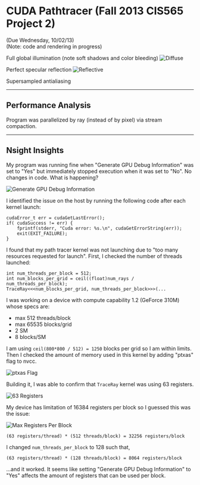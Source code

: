 
CUDA Pathtracer (Fall 2013 CIS565 Project 2)
============================================

(Due Wednesday, 10/02/13)  
(Note: code and rendering in progress)

Full global illumination (note soft shadows and color bleeding)
![Diffuse](https://raw.github.com/takfuruya/Project2-Pathtracer/master/renders/color_bleeding.0.8.bmp)

Perfect specular reflection
![Reflective](https://raw.github.com/takfuruya/Project2-Pathtracer/master/renders/color_bleeding.0.10.bmp)

Supersampled antialiasing


-------------------------------------------------------------------------------
Performance Analysis
-------------------------------------------------------------------------------
Program was parallelized by ray (instead of by pixel) via stream compaction.  



-------------------------------------------------------------------------------
Nsight Insights
-------------------------------------------------------------------------------

My program was running fine when "Generate GPU Debug Information" was set to "Yes" but immediately
stopped execution when it was set to "No". No changes in code. What is happening?

![Generate GPU Debug Information](https://raw.github.com/takfuruya/Project2-Pathtracer/master/1.png)

I identified the issue on the host by running the following code after each kernel launch:

	cudaError_t err = cudaGetLastError();
	if( cudaSuccess != err) {
		fprintf(stderr, "Cuda error: %s.\n", cudaGetErrorString(err)); 
		exit(EXIT_FAILURE);
	}

I found that my path tracer kernel was not launching due to "too many resources requested for launch".
First, I checked the number of threads launched:

	int num_threads_per_block = 512;
	int num_blocks_per_grid = ceil((float)num_rays / num_threads_per_block);
	TraceRay<<<num_blocks_per_grid, num_threads_per_block>>>(...

I was working on a device with compute capability 1.2 (GeForce 310M) whose specs are:

 - max 512 threads/block
 - max 65535 blocks/grid
 - 2 SM
 - 8 blocks/SM

I am using ```ceil(800*800 / 512) = 1250``` blocks per grid so I am within limits.
Then I checked the amount of memory used in this kernel by adding "ptxas" flag to nvcc.

![ptxas Flag](https://raw.github.com/takfuruya/Project2-Pathtracer/master/2.png)

Building it, I was able to confirm that ```TraceRay``` kernel was using 63 registers.

![63 Registers](https://raw.github.com/takfuruya/Project2-Pathtracer/master/3.png)

My device has limitation of 16384 registers per block so I guessed this was the issue:

![Max Registers Per Block](https://raw.github.com/takfuruya/Project2-Pathtracer/master/4.png)

	(63 registers/thread) * (512 threads/block) = 32256 registers/block

I changed ```num_threads_per_block``` to 128 such that,

	(63 registers/thread) * (128 threads/block) = 8064 registers/block

...and it worked.
It seems like setting "Generate GPU Debug Information" to "Yes" affects the amount of registers
that can be used per block.

